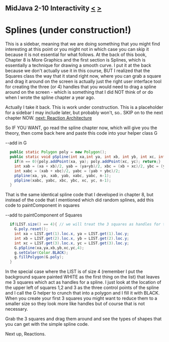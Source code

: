 ## MidJava 2-10 Interactivity [&LT;](MJ0209.md) [&GT;](MJ0301.md)
# Splines (under construction!)
This is a sidebar, meaning that we are doing something that you might find interesting at this point or you might not in which case you can skip it because it is not essential for what follows. At the back of this book, Chapter 8 is More Graphics and the first section is Splines, which is essentially a technique for drawing a smooth curve. I put it at the back because we don't actually use it in this course, BUT I realized that the Squares class the way that it stand right now, where you can grab a square and drag it around on the screen is actually just the right user interface tool for creating the three (or 4) handles that you would need to drag a spline around on the screen - which is something that I did NOT think of or do when I wrote the spline chapter a year ago.

Actually I take it back. This is work under construction. This is a placeholder for a sidebar I may include later, but probably won't, so..
SKIP on to the next chapter NOW. [next: Reaction Architecture](MJ0301.md)

So IF YOU WANT, go read the spline chapter now, which will give you the theory, then come back here and paste this code into your helper class G

--add in G 
```java
  public static Polygon poly = new Polygon();
  public static void pSpline(int xa,int ya, int xb, int yb, int xc, int yc, int n){
    if(n == 0){poly.addPoint(xa, ya); poly.addPoint(xc, yc); return;}
    int xab = (xa + xb)/2, yab = (ya+yb)/2, xbc = (xb + xc)/2, ybc = (yb+yc)/2;
    int xabc = (xab + xbc)/2, yabc = (yab + ybc)/2;
    pSpline(xa, ya, xab, yab, xabc, yabc, n-1);
    pSpline(xabc, yabc, xbc, ybc, xc, yc, n-1);
  }
```

That is the same identical spline code that I developed in chapter 8, but instead of the code that I mentioned which did random splines, add this code to paintComponent in squares

--add to paintComponent of Squares
```java
  if(LIST.size() == 4){ // we will treat the 3 squares as handles for the spline
    G.poly.reset();
    int xa = LIST.get(1).loc.x, ya = LIST.get(1).loc.y;
    int xb = LIST.get(2).loc.x, yb = LIST.get(2).loc.y;
    int xc = LIST.get(3).loc.x, yc = LIST.get(3).loc.y;
    G.pSpline(xa,ya,xb,yb,xc,yc,4);
    g.setColor(Color.BLACK);
    g.fillPolygon(G.poly);
  }
```

In the special case where the LIST is of size 4 (remember I put the background square painted WHITE as the first thing on the list) that leaves me 3 squares which act as handles for a spline. I just look at the location of the upper left of squares 1,2 and 3 as the three control points of the spline and I call the G helper to crunch that into a polygon and I fill it with BLACK. When you create your first 3 squares you might want to reduce them to a smaller size so they look more like handles but of course that is not necessary.

Grab the 3 squares and drag them around and see the types of shapes that you can get with the simple spline code.

Next up, Reactions.